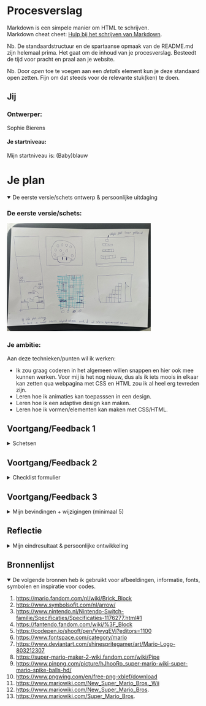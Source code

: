 # Procesverslag
Markdown is een simpele manier om HTML te schrijven.  
Markdown cheat cheet: [Hulp bij het schrijven van Markdown](https://github.com/adam-p/markdown-here/wiki/Markdown-Cheatsheet).

Nb. De standaardstructuur en de spartaanse opmaak van de README.md zijn helemaal prima. Het gaat om de inhoud van je procesverslag. Besteedt de tijd voor pracht en praal aan je website.

Nb. Door *open* toe te voegen aan een *details* element kun je deze standaard open zetten. Fijn om dat steeds voor de relevante stuk(ken) te doen.





## Jij

### Ontwerper:
Sophie Bierens

#### Je startniveau:
Mijn startniveau is: (Baby)blauw 





# Je plan

<details open>
  <summary>De eerste versie/schets ontwerp & persoonlijke uitdaging</summary>

  ### De eerste versie/schets:
  <img src="readme-images/Schets.jpeg" width="375px" alt="eerste versie/schets">


  ### Je ambitie: 
  Aan deze technieken/punten wil ik werken:
  - Ik zou graag coderen in het algemeen willen snappen en hier ook mee kunnen werken. Voor mij is het nog nieuw, dus als ik iets moois in elkaar kan zetten qua webpagina met CSS en HTML zou ik al heel erg tevreden zijn. 
  - Leren hoe ik animaties kan toepasssen in een design.  
  - Leren hoe ik een adaptive design kan maken. 
  - Leren hoe ik vormen/elementen kan maken met CSS/HTML. 
 
</details>




## Voortgang/Feedback 1

<details>
  <summary>Schetsen</summary>
  Ik ben begonnen met 5 schetsen maken. elk van deze schetsen had nog zijn gebrekken en daar ga ik hier op inhaken. Ik heb aan Amber Bellaart gevraagd of zij feedback wilde geven op elk van de schetsen. Aan de hand daarvan heb ik aanpassingen gedaan. 

  ### Bevinding 1:
De eerste schets was een grote Mushroom uit het spel van Mario. De Mushroom heeft meerdere witte stippen. Ik wilde in dit concept deze stippen kleiner maken en gebruik maken van deze stippen om hier in elk van een stip een afbeelding van Mario te verstoppen uit verschillende tijden. Toch was deze schets nog helemaal niet af en zat ik nog erg met hoe ik hier interactie in ging brengen.
  <img src="readme-images/schetsmushroom.png" width="375px" alt="mushroom schets">

  #### oplossing:
  Amber gaf als feedback dat hier inderdaad weinig interactiefs mee kon gebeuren. Als ik hier meer interactie in zou willen brengen zou ik in de bolletjes een filmpje kunnen laten afspelen of dat de bolletjes groter werden of zouden bewegen. Ook zou ik de oogjes kunnen laten knipperen. Ik heb dit idee niet gekozen uiteindelijk, omdat ik dit toch een te statisch beeld vond. Er valt weinig mee te ontwerpen en er is weinig interactie mee te creëren. 



  ### Bevinding 2:
  Deze schets was ook nog erg oppervlakkig. Mijn idee was om in de blokjes afbeeldingen of bewegende animaties van Mario te stoppen van elk jaartal. Hoe hoger je komt hoe verder je in de tijd gaat naar het nu.  

 <img src="readme-images/schetstoren.png" width="375px" alt="toren schets">  
  
  #### oplossing:
  Amber kwam met het idee om een mario te maken die elke keer een trede omhoog gaat en dan veranderd van design. Hierdoor laat je direct zien hoe elke Mario in welke jaartal eruit zag. Toch heb ik dit idee niet uitgekozen, omdat ik dit idee niet heel spannend vond doordat er niet veel animaties aan toe te voegen zijn.



  ### Bevinding 3:
  Bij deze schets had ik bedacht om één design te maken waarin de blokjes, net als bij het Mushroom design, veranderen wanneer je eroverheen hovert of op klikt. Toch zullen de blokjes wel erg klein zijn en dit kan het onduidelijk maken wat er gebeurt op de pagina. 
  
<img src="readme-images/schetsblokken.png" width="375px" alt="blokken schets">

  #### oplossing:
  Samen met Amber kwam ik met de oplossing om een inzoom effect te creeëren wanneer je eroverheen hovert. Dit voorkomt dat het niet leesbaar is. Ook kwam Amber met het idee om in plaats van in elk blokje een design te maken, iets met een klik animatie te doen waardoor de Mario zelf veranderd. Zo hoef je niet de blokjes één voor één te lezen. Ik heb uiteindelijk niet voor dit design gekozen, omdat het voor mij een te saai beeld werd als je maar naar één scherm bleef kijken. 
  
  
  ### Bevinding 4:
  Deze schets is een schets van een spel van mario. Het idee is om de Mario door het level te laten bewegen met animatie effecten en knoppen die de tijd veranderen van de game. De elementen die ik bij deze schets in gedachte had zijn de Mushroom en/of Boomba uit het spel die bewegen door het design. Het probleem wat hier was dat ik niet wist hoe ik deze knoppen zou vormgeven. Het past niet heel erg bij Mario en hoe het nu in de schets staat, staat het los van het design, 
  
  <img src="readme-images/Schetsnknopspel.png" width="375px" alt="spel met knoppen schets">

  #### oplossing:
  Samen met Amber kwam ik tot de conclusie dat de knoppen niet helemaal passen bij het spel. Wel vonden we het een leuk idee om iets met knoppen te doen, ook omdat dit past bij het game element van Mario. Dit zou in de vorm van een game controller kunnen of game product zoals een Nintendo Switch. Dit design heb ik als inspiratie gebruikt bij mijn concept. Maar ik ben wel erg benieuwd hoe ik dit in elkaar wil gaan zetten. Ik heb op dit moment nog weinig kennis hierover. 
  
  
  ### Bevinding 5:
  Deze schets lijkt eigenlijk erg op de vorige schets. Deze schets is eigenlijk hetzelfde, maar hier worden de schermen op een andere manier vormgegeven. De schermen zijn hier als een soort ladder te zien boven elkaar. Je kan scrollend door de schermen heen om de verschillende levels te bekijken uit de verschillende jaartallen. Het probleem alleen bij dit scherm is dat ik niet goed wist hoe ik de overgang van de levels duidelijk kon maken. 
  
  <img src="readme-images/schetsspel.png" width="375px" alt="spel schets">

  #### oplossing:
  Een oplossing hiervoor kan zijn dat ik de Mario zo animeer dat hij uit het scherm loopt, en bij een nieuw scherm er weer inloopt. Mario zou dan via een buis er in kunnen gaan en bij een nieuw scherm eruit. Ook deze schets ga ik ook gebruiken als inspiratie voor mijn concept. Ik weet nog niet precies hoe ik de schermen in elkaar wil laten overlopen, maar dit is wel een fijne manier. 



</details>




## Voortgang/Feedback 2

<details>
  <summary>Checklist formulier</summary>
  Samen met Rowin ben ik het checklist formulier gaan doornemen. Hij heeft al veel ervaring in HTML en CSS dus dit kwam voor mij goed uit dat hij mijn werk kon nakijken. 
  
  
  <img src="readme-images/feedback_rowin_1A.jpeg" height="375px" alt="eerste checklist formulier"> <img src="readme-images/feedback_rowin_1B.jpeg" height="375px" alt="eerste checklist formulier">
  
  ### Bevinding 1:
  Rowin kwam met het punt dat ik nog tekst en een H1 miste. Op het beoordelingsformulier staat dat ik verplicht een H1 en p moet toevoegen. Dit had ik op dit moemnt nog niet gedaan. 

  #### oplossing:
  Ik had dit nog niet toegevoegd omdat ik nog niet precies wist waar ik dit moest toevoegen. Rowin kwam met het idee om het eronder toe te voegen. Ik heb dit nu uiteindelijk opgelost door een quote toe te voegen als H1 en de tekst eronder geeft kort weer wat er te zien en doen is op de website. 



  ### Bevinding 2:
  Rowin gaf aan dat er nog te weinig commentaar staat in mijn code. Hierdoor is het niet heel duidelijk voor iemand die de website niet kent. 

  #### oplossing:
  Ik heb dit opgelost door grote koppen te maken bij grote onderdelen, zoals bijvoorbeeld de jaartallen. En kleine kopjes te maken bij onderdelen die daaronder vallen. Ook heb ik in mijn code erbij gezet of ik hulp heb gehad, en van wie, en waar ik het echt volledig zelf heb gemaakt. 

  
  ### Bevinding 3:
  Rowin gaf aan dat de naamgeving van classes, IDs en variabelen nog niet helemaal consistent was. Ik was me niet bewust van het feit dat je alle namen van documenten in dezelfde taal moest houden. Ik had hierdoor veel in het Engels en Nederlands. 

  #### oplossing:
  Ik heb dit opgelost door alles in het Nederlands te veranderen. Enkele namen heb ik gehouden. Dit was alleen als het een naam was van een character Mario.
  
  
  
  ### Bevinding 4:
  Omschrijving van wat er nog niet orde was (tekst en afbeeding(en)).

  #### oplossing:
  Beschrijving hoe je het hebt hebt opgelost of als het niet gelukt is hoe je het zou oplossen (tekst en afbeeding(en)).
  
  
  
  ### Bevinding 5:
  Rowin gaf aan dat ik nog geen CSS custom properties had. Ik had alle kleuren met een losse kleurcode aangegeven waardoor het wat onoverzichtelijk was.
  
  #### oplossing:
  Dit heb ik opgelost door voor elke kleur een variabele aan te maken. Hierdoor ben ik ervan verzekerd dat ik altijd de goede kleuren aanhoudt en dat als ik iets wil veranderen in de kleuren het direct over de gehele pagina veranderd. Ook maakt dit het overzichtelijker voor iemand die de code leest. 

  
  
</details>



## Voortgang/Feedback 3

<details>
  <summary>Mijn bevindingen + wijzigingen (minimaal 5)</summary>
  Samen met Amber hebben we een laatste feedback moment gedaan. Hierbij hebben we elkaars werk voor de laatste keer gecontroleerd op foutjes of gebrekken. 
  
  ### Bevinding 1:
  Amber gaf aan dat zij de knoppen in de focus staat niet heel duidelijk vond. Zij gaf als tip om de lijn dikker te maken. Daarbij haakte Timo ook even in en kwam met het punt dat alle knoppen beschikbaar waren in de focus staat. Hij gaf als tip om alle knoppen die niet klikbaar waren uit te zetten. 

  #### oplossing:
  Dit heb ik opgelost door de focus border te vergroten, zodat het opvallender werd waar je op staat. Ook heb ik de tabindex afgesloten bij de knoppen die niet klikbaar zijn. Zo zie je beter wat de mogelijke functies zijn en ben je niet eindeloos aan het zoeken en klikken. 



  ### Bevinding 2:
  Amber gaf aan dat zij bij de buttons van de Nintendo Switch nog een hover zou willen zien. Zij vond het niet geheel duidelijk anders welke knoppen er actief zijn.

  #### oplossing:
  Ik heb dit opgelost door een hover functie toe te voegen. Hiervoor heb ik een donkere kleur gebruikt. Dezelfde als wanneer je er op klikt. Dit om het effect te geven dat je het knopje even indrukt net als bij een echte Nintendo Switch. 



  ### Bevinding 3:
  ...
  
  #### oplossing:
  Ik

  
   ### Bevinding 4:
  Amber gaf aan dat zij de jaartallen bij het eerste en laatste scherm niet heel duidelijk vond. Bij het tweede scherm vond zij het wel duidelijk uit welk jaartal hier kwam. 
  

  #### oplossing:
  Ik heb hiervoor de afbeeldingen aangepast die ik vormgegeven had. Ik heb bij beide afbeeldingen de tekst vergroot en bij één afbeelding een schaduw en lijn toegevoegd. Ik heb het niet heel erg vergroot, omdat het ook nog in verhouding moest staan aan de rest van mijn design. Het was daarom lastig om het nog duidelijker te maken omdat het een scherm in een Nintendo Switch is. Toch ben ik wel tevreden met hoe het er nu in staat. 
  
  
  ### Bevinding 5:
  Doordat Amber en ik nog samen even door het design zijn gaan lopen kwamen we erachter dat wanneer de cursor over knop 'B' heen ging geen handje kreeg. Hierdoor was het niet duidelijk dat je kon klikken op deze knop. 
  
  
  #### oplossing:
  Dit heb ik opgelost door cursor pointer toe te voegen onder de class van knop 'B'. Hierdoor veranderd de cursor automatisch in een handje wanneer je over de knop heen beweegd.  


</details>




## Reflectie

<details>
  <summary>Mijn eindresultaat & persoonlijke ontwikkeling</summary>

  ### Je uitkomst - karakteristiek screenshot(s):
  <img src="readme-images/dummy-plaatje.jpg" width="375px" alt="final ontwerp">


  ### Dit ging goed/Heb ik geleerd: 
  Ik heb heel veel geleerd de afgelopen tijd. Ik had in het begin niet verwacht dat ik dit zou kunnen neerzetten. Ik heb veel video's gekeken online, oefeningen gedaan, en hulp gehad van mijn medestudenten en docent Sanne. De animaties maken vond ik het leukste van wat ik heb geleerd. Dit ging naar mijn mening ook het beste. Ik heb van Sanne een handige manier geleerd hoe ik mijn schermen mooi naast elkaar kon zetten waardoor het verschillende levels leken en ik geen JavaScript voor nodig had. Ik heb ook een klein beetje JavaScript geleerd de afgelopen 2 weken. Hierdoor weet ik nu toch een beetje hoe je een animatie kan laten starten door middel van een druk op een knop. Ik denk dat ik dit zeker nog wel een keer nodig zal hebben wil ik doorgaan met coderen. Ik heb ook geleerd 

  <img src="readme-images/kijkgeschiedenis.png" width="375px" alt="kijkgeschiedenis">


  ### Dit was lastig/Is niet gelukt:
  Ik vond het in het begin lastig om een idee te ontwerpen met in mijn achterhoofd ook de blokkade dat ik dit misschien niet zou kunnen uitwerken in HTML en CSS. Ook vond ik het lastig dat ik nog nooit eerder iets met code had gedaan en daardoor veel dingen niet snapte. Mijn eerste idee was om met de knoppen een game te maken waar je doorheen kon klikken. Dit heb ik uiteindelijk niet uitgewerkt omdat dit veel met JavaScript uitgewerkt moest worden. Ondanks dat ik dit ontwerp niet gekozen heb uiteindelijk, ben ik wel heel tevreden met hoe het nu uitgepakt is. 

  <img src="readme-images/schets_sanne.jpeg" width="375px" alt="schets van sanne">
</details>





## Bronnenlijst

<details open>
<summary>De volgende bronnen heb ik gebruikt voor afbeeldingen, informatie, fonts, symbolen en inspiratie voor codes. </summary>
  
  
  1. https://mario.fandom.com/nl/wiki/Brick_Block
  2. https://www.symbolsofit.com/nl/arrow/
  3. https://www.nintendo.nl/Nintendo-Switch-familie/Specificaties/Specificaties-1176277.html#1
  4. https://fantendo.fandom.com/wiki/%3F_Block
  5. https://codepen.io/shooft/pen/VwyqEVj?editors=1100 
  6. https://www.fontspace.com/category/mario 
  7. https://www.deviantart.com/shinespritegamer/art/Mario-Logo-803212307 
  8. https://super-mario-maker-2-wiki.fandom.com/wiki/Pipe 
  9. https://www.pinpng.com/picture/hJhooRo_super-mario-wiki-super-mario-spike-balls-hd/ 
  10. https://www.pngwing.com/en/free-png-xblef/download  
  11. https://www.mariowiki.com/New_Super_Mario_Bros._Wii 
  12. https://www.mariowiki.com/New_Super_Mario_Bros. 
  13. https://www.mariowiki.com/Super_Mario_Bros. 
  

</details>
